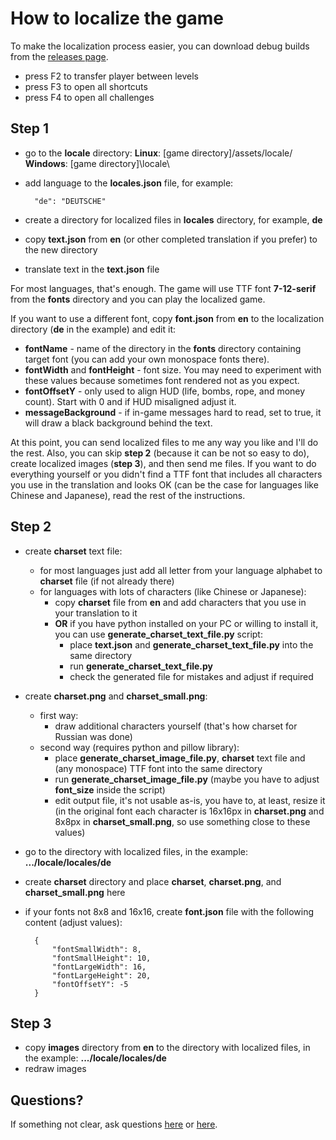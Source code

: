 # How to localize the game

To make the localization process easier, you can download debug builds from the [releases page](https://github.com/yancharkin/SpelunkyClassicHD/releases).

* press F2 to transfer player between levels
* press F3 to open all shortcuts
* press F4 to open all challenges

## Step 1
* go to the **locale** directory:
   **Linux**: [game directory]/assets/locale/
   **Windows**: [game directory]\locale\

* add language to the **locales.json** file, for example:

        "de": "DEUTSCHE"
    
* create a directory for localized files in **locales** directory, for example, **de**

* copy **text.json** from **en** (or other completed translation if you prefer) to the new directory

* translate text in the **text.json** file

For most languages, that's enough. The game will use TTF font **7-12-serif** from the **fonts** directory and you can play the localized game.

If you want to use a different font, copy **font.json** from **en** to the localization directory (**de** in the example) and edit it:

* **fontName** - name of the directory in the **fonts** directory containing target font (you can add your own monospace fonts there).
* **fontWidth** and **fontHeight** - font size. You may need to experiment with these values because sometimes font rendered not as you expect.
* **fontOffsetY** - only used to align HUD (life, bombs, rope, and money count). Start with 0 and if HUD misaligned adjust it.
* **messageBackground** - if in-game messages hard to read, set to true, it will draw a black background behind the text.

At this point, you can send localized files to me any way you like and I'll do the rest. Also, you can skip **step 2** (because it can be not so easy to do), create localized images (**step 3**), and then send me files. If you want to do everything yourself or you didn't find a TTF font that includes all characters you use in the translation and looks OK (can be the case for languages like Chinese and Japanese), read the rest of the instructions.

## Step 2

* create **charset** text file:
    * for most languages just add all letter from your language alphabet to **charset** file (if not already there)
    * for languages with lots of characters (like Chinese or Japanese):
        * copy **charset** file from **en** and add characters that you use in your translation to it
        * **OR** if you have python installed on your PC or willing to install it, you can use **generate_charset_text_file.py** script:
            * place **text.json** and **generate_charset_text_file.py** into the same directory
            * run **generate_charset_text_file.py**
            * check the generated file for mistakes and adjust if required

* create **charset.png** and **charset_small.png**:
    * first way:
        * draw additional characters yourself (that's how charset for Russian was done)
    * second way (requires python and pillow library):
        * place **generate_charset_image_file.py**, **charset** text file and (any monospace) TTF font into the same directory
        * run **generate_charset_image_file.py** (maybe you have to adjust **font_size** inside the script)
        * edit output file, it's not usable as-is, you have to, at least, resize it (in the original font each character is 16x16px in **charset.png** and 8x8px in **charset_small.png**, so use something close to these values)

* go to the directory with localized files, in the example: **.../locale/locales/de**
* create **charset** directory and place **charset**, **charset.png**, and **charset_small.png** here
* if your fonts not 8x8 and 16x16, create **font.json** file with the following content (adjust values):

        {
            "fontSmallWidth": 8,
            "fontSmallHeight": 10,
            "fontLargeWidth": 16,
            "fontLargeHeight": 20,
            "fontOffsetY": -5
        }

## Step 3

* copy **images** directory from **en** to the directory with localized files, in the example: **.../locale/locales/de**
* redraw images

## Questions?
If something not clear, ask questions [here](https://github.com/yancharkin/SpelunkyClassicHD/discussions/12) or [here](https://itch.io/t/821814/how-to-localize-the-game).

